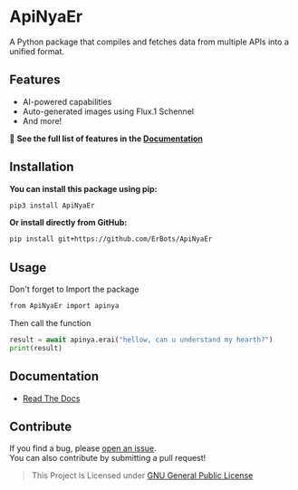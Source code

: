 # ApiNyaEr

A Python package that compiles and fetches data from multiple APIs into a unified format.

## Features  
- AI-powered capabilities  
- Auto-generated images using Flux.1 Schennel  
- And more!  

📖 **See the full list of features in the [Documentation](#documentation)**

## Installation

**You can install this package using pip:**

```bash
pip3 install ApiNyaEr
```

**Or install directly from GitHub:**

```bash
pip install git+https://github.com/ErBots/ApiNyaEr
```
## Usage

Don't forget to Import the package
```bash
from ApiNyaEr import apinya
```
Then call the function
```py
result = await apinya.erai("hellow, can u understand my hearth?")
print(result)
```
## Documentation
  - [Read The Docs](https://docs-apinyaer.rtfd.io)

## Contribute  
If you find a bug, please [open an issue](https://github.com/ErBots/ApiNyaEr/issues).  
You can also contribute by submitting a pull request!

> This Project is Licensed under [GNU General Public License](https://github.com/ErRickow/ApiNyaEr/blob/Er/LICENSE)